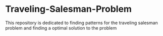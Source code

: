 # Traveling-Salesman-Problem
This repository is dedicated to finding patterns for the traveling salesman problem and finding a optimal solution to the problem
